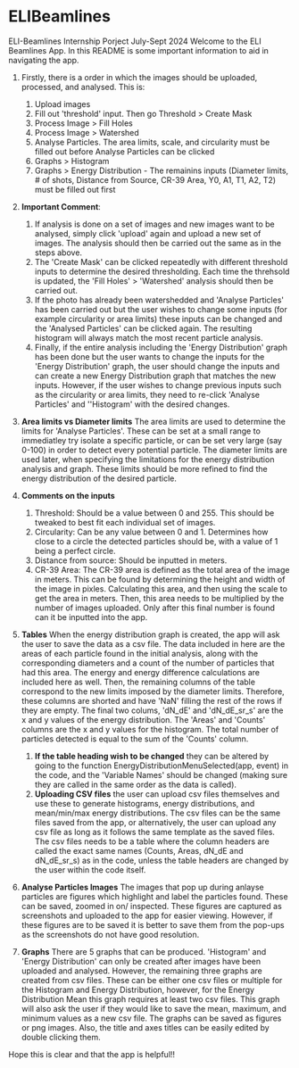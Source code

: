 # ELIBeamlines
 ELI-Beamlines Internship Porject July-Sept 2024
Welcome to the ELI Beamlines App. In this README is some important information to aid in navigating the app.

1. Firstly, there is a order in which the images should be uploaded, processed, and analysed. This is:
   1. Upload images
   2. Fill out 'threshold' input. Then go Threshold > Create Mask
   3. Process Image > Fill Holes
   4. Process Image > Watershed
   5. Analyse Particles. The area limits, scale, and circularity must be filled out before Analyse Particles can be 
      clicked
   6. Graphs > Histogram 
   7. Graphs > Energy Distribution - The remainins inputs (Diameter limits, # of shots, Distance from Source, CR-39 
      Area, Y0, A1, T1, A2, T2) must be filled out first

2. **Important Comment**:
   1. If analysis is done on a set of images and new images want to be analysed, simply click 'upload' again and 
      upload a new set of images. The analysis should then be carried out the same as in the steps above.
   2. The 'Create Mask' can be clicked repeatedly with different threshold inputs to determine the desired 
      thresholding. Each time the threhsold is updated, the 'Fill Holes' > 'Watershed' analysis should then be 
      carried out.
   3. If the photo has already been watershedded and 'Analyse Particles' has been carried out but the user wishes to 
      change some inputs (for example circularity or area limits) these inputs can be changed and the 'Analysed 
      Particles' can be clicked again. The resulting histogram will always match the most recent particle analysis.
   4. Finally, if the entire analysis including the 'Energy Distribution' graph has been done but the user wants to 
      change the inputs for the 'Energy Distribution' graph, the user should change the inputs and can create a new 
      Energy Distribution graph that matches the new inputs. However, if the user wishes to change previous inputs 
      such as the circularity or area limits, they need to re-click 'Analyse Particles' and ''Histogram' with the 
      desired changes.  
3. **Area limits vs Diameter limits** The area limits are used to determine the limits for 'Analyse Particles'. These can be set at a small range to immediatley try isolate a specific particle, or can be set very large (say 0-100)  in order to detect every potential particle. The diameter limits are used later, when specifying the limitations for the energy distribution analysis and graph. These limits should be more refined to find the energy distribution of the desired particle.
4. **Comments on the inputs**
   1. Threshold: Should be a value between 0 and 255. This should be tweaked to best fit each individual set of 
      images.
   2. Circularity: Can be any value between 0 and 1. Determines how close to a circle the detected particles should 
      be, with a value of 1 being a perfect circle.
   3. Distance from source: Should be inputted in meters.
   4. CR-39 Area: The CR-39 area is defined as the total area of the image in meters. This can be found by 
      determining the height and width of the image in pixles. Calculating this area, and then using the scale to get 
      the area in meters. Then, this area needs to be multiplied by the number of images uploaded. Only after this 
      final number is found can it be inputted into the app.
       
5. **Tables** When the energy distribution graph is created, the app will ask the user to save the data as a csv file. The data included in here are the areas of each particle found in the initial analysis, along with the corresponding diameters and a count of the number of particles that had this area. The energy and energy difference calculations are included here as well. Then, the remaining columns of the table correspond to the new limits imposed by the diameter limits. Therefore, these columns are shorted and have 'NaN' filling the rest of the rows if they are empty. The final two colums, 'dN_dE' and 'dN_dE_sr_s' are the x and y values of the energy distribution. The 'Areas' and 'Counts' columns are the x and y values for the histogram. The total number of particles detected is equal to the sum of the 'Counts' column.
   1. **If the table heading wish to be changed** they can be altered by going to the function 
      EnergyDistributionMenuSelected(app, event) in the code, and the 'Variable Names' should be changed (making sure 
      they are called in the same order as the data is called).
   2. **Uploading CSV files** the user can upload csv files themselves and use these to generate histograms, energy 
      distributions, and mean/min/max energy distributions. The csv files can be the same files saved from the app, 
      or alternatively, the user can upload any csv file as long as it follows the same template as the saved files. 
      The csv files needs to be a table where the column headers are called the exact same names (Counts, Areas, 
      dN_dE and dN_dE_sr_s) as in the code, unless the table headers are changed by the user within the code itself.
6. **Analyse Particles Images** The images that pop up during anlayse particles are figures which highlight and label the particles found. These can be saved, zoomed in on/ inspected. These figures are captured as screenshots and uploaded to the app for easier viewing. However, if these figures are to be saved it is better to save them from the pop-ups as the screenshots do not have good resolution.
7. **Graphs** There are 5 graphs that can be produced. 'Histogram' and 'Energy Distribution' can only be created after images have been uploaded and analysed. However, the remaining three graphs are created from csv files. These can be either one csv files or multiple for the Histogram and Energy Distribution, however, for the Energy Distribution Mean this graph requires at least two csv files. This graph will also ask the user if they would like to save the mean, maximum, and minimum values as a new csv file. The graphs can be saved as figures or png images. Also, the title and axes titles can be easily edited by double clicking them.

Hope this is clear and that the app is helpful!!  
